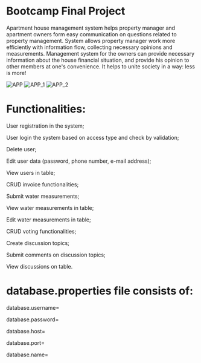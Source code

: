 # Bootcamp Final Project

Apartment house management system helps property manager and apartment owners form easy communication on questions related to property management.
System allows property manager work more efficiently with information flow, collecting necessary opinions and measurements.
Management system for the owners can provide necessary information about the house financial situation, and provide his opinion to other members at one's convenience.
It helps to unite society in a way: less is more!

![APP](https://github.com/Valda1/appartment_management_system/assets/104151972/7d8b7b74-cd1e-4d95-9ef4-3b9c2145d75e) ![APP_1](https://github.com/Valda1/appartment_management_system/assets/104151972/4fa142e7-c642-4fe2-a7b5-fa641cf55eb7) ![APP_2](https://github.com/Valda1/appartment_management_system/assets/104151972/86702d2c-613c-44fa-8f67-4c31bd571e82)




# Functionalities:

User registration in the system;

User login the system based on access type and check by validation;

Delete user;

Edit user data (password, phone number, e-mail address);

View users in table; 

CRUD invoice functionalities;

Submit water measurements;

View water measurements in table;

Edit water measurements in table;

CRUD voting functionalities;

Create discussion topics;

Submit comments on discussion topics;

View discussions on table.

# database.properties file consists of:

database.username=

database.password=

database.host=

database.port=

database.name=
